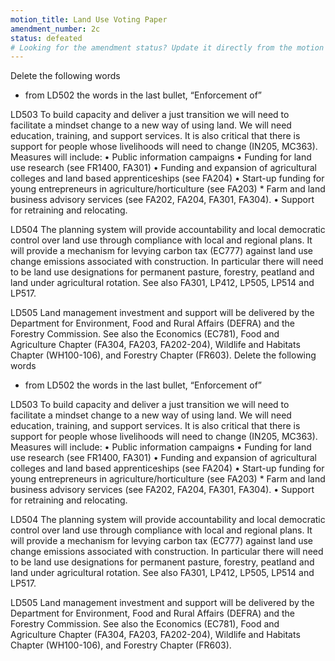 ```yaml
---
motion_title: Land Use Voting Paper
amendment_number: 2c
status: defeated
# Looking for the amendment status? Update it directly from the motion page!
---
```


Delete the following words

- from LD502 the words in the last bullet, “Enforcement of”

LD503 To build capacity and deliver a just transition we will need to facilitate a mindset change to a new way of using land. We will need education, training, and support services. It is also critical that there is support for people whose livelihoods will need to change (IN205, MC363). Measures will include:
•	Public information campaigns
•	Funding for land use research (see FR1400, FA301)
•	Funding and expansion of agricultural colleges and land based apprenticeships (see FA204)
•	Start-up funding for young entrepreneurs in agriculture/horticulture (see FA203) * Farm and land business advisory services (see FA202, FA204, FA301, FA304).
•	Support for retraining and relocating.

LD504 The planning system will provide accountability and local democratic control over land use through compliance with local and regional plans. It will provide a mechanism for levying carbon tax (EC777) against land use change emissions associated with construction. In particular there will need to be land use designations for permanent pasture, forestry, peatland and land under agricultural rotation. See also FA301, LP412, LP505, LP514 and LP517.

LD505 Land management investment and support will be delivered by the Department for Environment, Food and Rural Affairs (DEFRA) and the Forestry Commission. See also the Economics (EC781), Food and Agriculture Chapter (FA304, FA203, FA202-204), Wildlife and Habitats Chapter (WH100-106), and Forestry Chapter (FR603).
Delete the following words

- from LD502 the words in the last bullet, “Enforcement of”

LD503 To build capacity and deliver a just transition we will need to facilitate a mindset change to a new way of using land. We will need education, training, and support services. It is also critical that there is support for people whose livelihoods will need to change (IN205, MC363). Measures will include:
•	Public information campaigns
•	Funding for land use research (see FR1400, FA301)
•	Funding and expansion of agricultural colleges and land based apprenticeships (see FA204)
•	Start-up funding for young entrepreneurs in agriculture/horticulture (see FA203) * Farm and land business advisory services (see FA202, FA204, FA301, FA304).
•	Support for retraining and relocating.

LD504 The planning system will provide accountability and local democratic control over land use through compliance with local and regional plans. It will provide a mechanism for levying carbon tax (EC777) against land use change emissions associated with construction. In particular there will need to be land use designations for permanent pasture, forestry, peatland and land under agricultural rotation. See also FA301, LP412, LP505, LP514 and LP517.

LD505 Land management investment and support will be delivered by the Department for Environment, Food and Rural Affairs (DEFRA) and the Forestry Commission. See also the Economics (EC781), Food and Agriculture Chapter (FA304, FA203, FA202-204), Wildlife and Habitats Chapter (WH100-106), and Forestry Chapter (FR603).
